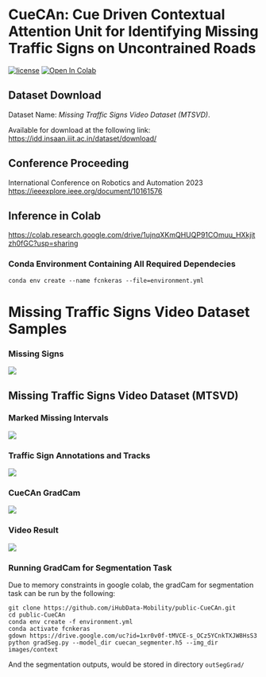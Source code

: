 # CueCAn: Cue Driven Contextual Attention Unit for Identifying Missing Traffic Signs on Uncontrained Roads
[![license](https://img.shields.io/github/license/mashape/apistatus.svg)](LICENSE)
[![Open In Colab](https://colab.research.google.com/assets/colab-badge.svg)](https://colab.research.google.com/drive/1ujnqXKmQHUQP91COmuu_HXkjitzh0fGC?usp=sharing)

## Dataset Download
Dataset Name: <i>Missing Traffic Signs Video Dataset (MTSVD)</i>.

Available for download at the following link:
https://idd.insaan.iiit.ac.in/dataset/download/

## Conference Proceeding

International Conference on Robotics and Automation 2023
https://ieeexplore.ieee.org/document/10161576 

## Inference in Colab

https://colab.research.google.com/drive/1ujnqXKmQHUQP91COmuu_HXkjitzh0fGC?usp=sharing

### Conda Environment Containing All Required Dependecies

`conda env create --name fcnkeras --file=environment.yml`

# Missing Traffic Signs Video Dataset Samples

### Missing Signs

![](https://github.com/iHubData-Mobility/public-CueCAn/blob/main/media/gifs/missing_samples.gif)

## Missing Traffic Signs Video Dataset (MTSVD) 

### Marked Missing Intervals

![](https://github.com/iHubData-Mobility/public-CueCAn/blob/main/media/gifs/missingmarked.gif)

### Traffic Sign Annotations and Tracks

![](https://github.com/iHubData-Mobility/public-CueCAn/blob/main/media/gifs/annotations.gif)

### CueCAn GradCam

![](https://github.com/iHubData-Mobility/public-CueCAn/blob/main/media/gifs/gradcam.gif)

### Video Result

![](https://github.com/iHubData-Mobility/public-CueCAn/blob/main/media/gifs/realtime.gif)

### Running GradCam for Segmentation Task

Due to memory constraints in google colab, the gradCam for segmentation task can be run by the following:

```
git clone https://github.com/iHubData-Mobility/public-CueCAn.git
cd public-CueCAn
conda env create -f environment.yml
conda activate fcnkeras
gdown https://drive.google.com/uc?id=1xr0v0f-tMVCE-s_OCz5YCnkTXJW8HsS3
python gradSeg.py --model_dir cuecan_segmenter.h5 --img_dir images/context
```
And the segmentation outputs, would be stored in directory `outSegGrad/`
